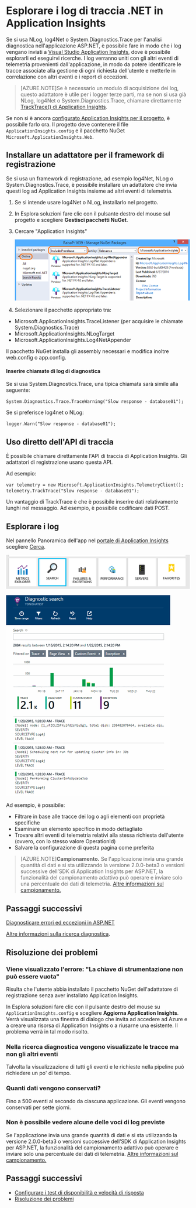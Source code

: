 <properties 
	pageTitle="Esplorare i log di traccia .NET in Application Insights" 
	description="Cercare i log generati con Trace, NLog o Log4Net." 
	services="application-insights" 
    documentationCenter=".net"
	authors="alancameronwills" 
	manager="douge"/>

<tags 
	ms.service="application-insights" 
	ms.workload="tbd" 
	ms.tgt_pltfrm="ibiza" 
	ms.devlang="na" 
	ms.topic="article" 
	ms.date="11/25/2015" 
	ms.author="awills"/>
 
# Esplorare i log di traccia .NET in Application Insights  

Se si usa NLog, log4Net o System.Diagnostics.Trace per l'analisi diagnostica nell'applicazione ASP.NET, è possibile fare in modo che i log vengano inviati a [Visual Studio Application Insights][start], dove è possibile esplorarli ed eseguirvi ricerche. I log verranno uniti con gli altri eventi di telemetria provenienti dall'applicazione, in modo da potere identificare le tracce associate alla gestione di ogni richiesta dell'utente e metterle in correlazione con altri eventi e i report di eccezioni.

> [AZURE.NOTE]Se è necessario un modulo di acquisizione dei log, questo adattatore è utile per i logger terze parti, ma se non si usa già NLog, log4Net o System.Diagnostics.Trace, chiamare direttamente [TrackTrace() di Application Insights](app-insights-api-custom-events-metrics.md#track-trace).

Se non si è ancora [configurato Application Insights per il progetto][start], è possibile farlo ora. Il progetto deve contenere il file `ApplicationInsights.config` e il pacchetto NuGet `Microsoft.ApplicationInsights.Web`.


##  Installare un adattatore per il framework di registrazione

Se si usa un framework di registrazione, ad esempio log4Net, NLog o System.Diagnostics.Trace, è possibile installare un adattatore che invia questi log ad Application Insights insieme ad altri eventi di telemetria.

1. Se si intende usare log4Net o NLog, installarlo nel progetto. 
2. In Esplora soluzioni fare clic con il pulsante destro del mouse sul progetto e scegliere **Gestisci pacchetti NuGet**.
3. Cercare "Application Insights"

    ![Ottenere la versione preliminare dell'adattatore appropriato](./media/app-insights-asp-net-trace-logs/appinsights-36nuget.png)

4. Selezionare il pacchetto appropriato tra:
  + Microsoft.ApplicationInsights.TraceListener (per acquisire le chiamate System.Diagnostics.Trace)
  + Microsoft.ApplicationInsights.NLogTarget
  + Microsoft.ApplicationInsights.Log4NetAppender

Il pacchetto NuGet installa gli assembly necessari e modifica inoltre web.config o app.config.

#### Inserire chiamate di log di diagnostica

Se si usa System.Diagnostics.Trace, una tipica chiamata sarà simile alla seguente:

    System.Diagnostics.Trace.TraceWarning("Slow response - database01");

Se si preferisce log4net o NLog:

    logger.Warn("Slow response - database01");


## Uso diretto dell'API di traccia

È possibile chiamare direttamente l'API di traccia di Application Insights. Gli adattatori di registrazione usano questa API.

Ad esempio:

    var telemetry = new Microsoft.ApplicationInsights.TelemetryClient();
    telemetry.TrackTrace("Slow response - database01");

Un vantaggio di TrackTrace è che è possibile inserire dati relativamente lunghi nel messaggio. Ad esempio, è possibile codificare dati POST.


## Esplorare i log

Nel pannello Panoramica dell'app nel [portale di Application Insights][portal] scegliere [Cerca][diagnostic].

![In Application Insights scegliere Cerca](./media/app-insights-asp-net-trace-logs/020-diagnostic-search.png)

![Ricerca diagnostica](./media/app-insights-asp-net-trace-logs/10-diagnostics.png)

Ad esempio, è possibile:

* Filtrare in base alle tracce dei log o agli elementi con proprietà specifiche
* Esaminare un elemento specifico in modo dettagliato
* Trovare altri eventi di telemetria relativi alla stessa richiesta dell'utente (ovvero, con lo stesso valore OperationId) 
* Salvare la configurazione di questa pagina come preferita

> [AZURE.NOTE]**Campionamento.** Se l'applicazione invia una grande quantità di dati e si sta utilizzando la versione 2.0.0-beta3 o versioni successive dell’SDK di Application Insights per ASP.NET, la funzionalità del campionamento adattivo può operare e inviare solo una percentuale dei dati di telemetria. [Altre informazioni sul campionamento.](app-insights-sampling.md)

## Passaggi successivi

[Diagnosticare errori ed eccezioni in ASP.NET][exceptions]

[Altre informazioni sulla ricerca diagnostica][diagnostic].



## Risoluzione dei problemi

### <a name="emptykey"></a>Viene visualizzato l'errore: "La chiave di strumentazione non può essere vuota"

Risulta che l'utente abbia installato il pacchetto NuGet dell'adattatore di registrazione senza aver installato Application Insights.

In Esplora soluzioni fare clic con il pulsante destro del mouse su `ApplicationInsights.config` e scegliere **Aggiorna Application Insights**. Verrà visualizzata una finestra di dialogo che invita ad accedere ad Azure e a creare una risorsa di Application Insights o a riusarne una esistente. Il problema verrà in tal modo risolto.

### Nella ricerca diagnostica vengono visualizzate le tracce ma non gli altri eventi

Talvolta la visualizzazione di tutti gli eventi e le richieste nella pipeline può richiedere un po' di tempo.

### <a name="limits"></a>Quanti dati vengono conservati?

Fino a 500 eventi al secondo da ciascuna applicazione. Gli eventi vengono conservati per sette giorni.

### Non è possibile vedere alcune delle voci di log previste

Se l'applicazione invia una grande quantità di dati e si sta utilizzando la versione 2.0.0-beta3 o versioni successive dell’SDK di Application Insights per ASP.NET, la funzionalità del campionamento adattivo può operare e inviare solo una percentuale dei dati di telemetria. [Altre informazioni sul campionamento.](app-insights-sampling.md)

## <a name="add"></a>Passaggi successivi

* [Configurare i test di disponibilità e velocità di risposta][availability]
* [Risoluzione dei problemi][qna]





<!--Link references-->

[availability]: app-insights-monitor-web-app-availability.md
[diagnostic]: app-insights-diagnostic-search.md
[exceptions]: app-insights-web-failures-exceptions.md
[portal]: http://portal.azure.com/
[qna]: app-insights-troubleshoot-faq.md
[start]: app-insights-overview.md

 

<!---HONumber=AcomDC_1203_2015-->